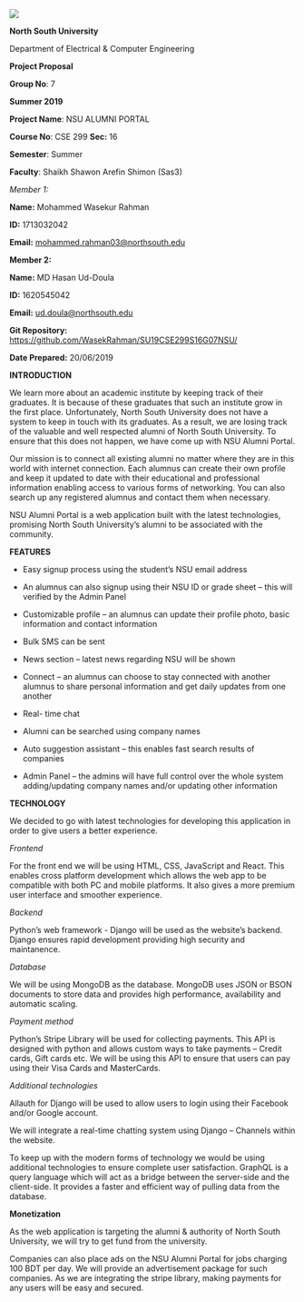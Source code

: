 ![](media/e031a2af64626f4e5d2e451afaba3121.jpg)

**North South University**

Department of Electrical & Computer Engineering

**Project Proposal**

**Group No**: 7

**Summer 2019**

**Project Name**: NSU ALUMNI PORTAL

**Course No**: CSE 299 **Sec:** 16

**Semester**: Summer

**Faculty**: Shaikh Shawon Arefin Shimon (Sas3)

*Member 1:*

**Name:** Mohammed Wasekur Rahman

**ID:** 1713032042

**Email:** <mohammed.rahman03@northsouth.edu>

**Member 2:**

**Name:** MD Hasan Ud-Doula

**ID:** 1620545042

**Email:** <ud.doula@northsouth.edu>

**Git Repository:** <https://github.com/WasekRahman/SU19CSE299S16G07NSU/>

**Date Prepared:** 20/06/2019

**INTRODUCTION**

We learn more about an academic institute by keeping track of their graduates.
It is because of these graduates that such an institute grow in the first place.
Unfortunately, North South University does not have a system to keep in touch
with its graduates. As a result, we are losing track of the valuable and well
respected alumni of North South University. To ensure that this does not happen,
we have come up with NSU Alumni Portal.

Our mission is to connect all existing alumni no matter where they are in this
world with internet connection. Each alumnus can create their own profile and
keep it updated to date with their educational and professional information
enabling access to various forms of networking. You can also search up any
registered alumnus and contact them when necessary.

NSU Alumni Portal is a web application built with the latest technologies,
promising North South University’s alumni to be associated with the community.

**FEATURES**

-   Easy signup process using the student’s NSU email address

-   An alumnus can also signup using their NSU ID or grade sheet – this will
    verified by the Admin Panel

-   Customizable profile – an alumnus can update their profile photo, basic
    information and contact information

-   Bulk SMS can be sent

-   News section – latest news regarding NSU will be shown

-   Connect – an alumnus can choose to stay connected with another alumnus to
    share personal information and get daily updates from one another

-   Real- time chat

-   Alumni can be searched using company names

-   Auto suggestion assistant – this enables fast search results of companies

-   Admin Panel – the admins will have full control over the whole system
    adding/updating company names and/or updating other information

**TECHNOLOGY**

We decided to go with latest technologies for developing this application in
order to give users a better experience.

*Frontend*

For the front end we will be using HTML, CSS, JavaScript and React. This enables
cross platform development which allows the web app to be compatible with both
PC and mobile platforms. It also gives a more premium user interface and
smoother experience.

*Backend*

Python’s web framework - Django will be used as the website’s backend. Django
ensures rapid development providing high security and maintanence.

*Database*

We will be using MongoDB as the database. MongoDB uses JSON or BSON documents to
store data and provides high performance, availability and automatic scaling.

*Payment method*

Python’s Stripe Library will be used for collecting payments. This API is
designed with python and allows custom ways to take payments – Credit cards,
Gift cards etc. We will be using this API to ensure that users can pay using
their Visa Cards and MasterCards.

*Additional technologies*

Allauth for Django will be used to allow users to login using their Facebook
and/or Google account.

We will integrate a real-time chatting system using Django – Channels within the
website.

To keep up with the modern forms of technology we would be using additional
technologies to ensure complete user satisfaction. GraphQL is a query language
which will act as a bridge between the server-side and the client-side. It
provides a faster and efficient way of pulling data from the database.

**Monetization**

As the web application is targeting the alumni & authority of North South
University, we will try to get fund from the university.

Companies can also place ads on the NSU Alumni Portal for jobs charging 100 BDT
per day. We will provide an advertisement package for such companies. As we are
integrating the stripe library, making payments for any users will be easy and
secured.
